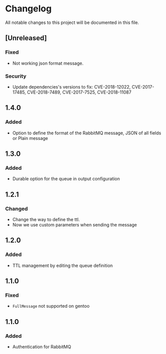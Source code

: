 # Changelog
All notable changes to this project will be documented in this file.

## [Unreleased]
### Fixed
- Not working json format message.

### Security
- Update dependencies's versions to fix: CVE-2018-12022, CVE-2017-17485, CVE-2018-7489, CVE-2017-7525, CVE-2018-11087

## 1.4.0
### Added
- Option to define the format of the RabbitMQ message, JSON of all fields or Plain message

## 1.3.0
### Added
- Durable option for the queue in output configuration

## 1.2.1
### Changed
- Change the way to define the ttl.
- Now we use custom parameters when sending the message

## 1.2.0
### Added
- TTL management by editing the queue definition

## 1.1.0
### Fixed
- `FullMessage` not supported on gentoo

## 1.1.0
### Added
- Authentication for RabbitMQ
